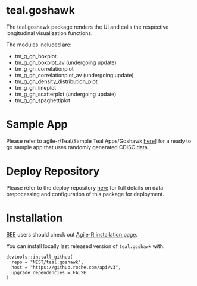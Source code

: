 # teal.goshawk
The teal.goshawk package renders the UI and calls the respective longitudinal visualization functions.

The modules included are:

- tm_g_gh_boxplot
- tm_g_gh_boxplot_av (undergoing update)
- tm_g_gh_correlationplot
- tm_g_gh_correlationplot_av (undergoing update)
- tm_g_gh_density_distribution_plot
- tm_g_gh_lineplot
- tm_g_gh_scatterplot (undergoing update)
- tm_g_gh_spaghettiplot

# Sample App
Please refer to agile-r/Teal/Sample Teal Apps/Goshawk [here](https://pages.github.roche.com/NEST/docs/hugo/NEST/agile-R/master/teal/sample_apps/sample-app-goshawk)] for a ready to go sample app that uses randomly generated CDISC data.
# Deploy Repository
Please refer to the deploy repository [here](https://github.roche.com/STATSSPA/statsspa_384) for full details on data prepocessing and configuration of this package for deployment.

# Installation

[BEE](https://r.roche.com/) users should check out [Agile-R installation page](https://pages.github.roche.com/NEST/docs/hugo/NEST/agile-R/master/quick_start/install-nest-environment/).

You can install locally last released version of `teal.goshawk` with:
```
devtools::install_github(
  repo = "NEST/teal.goshawk",
  host = "https://github.roche.com/api/v3",
  upgrade_dependencies = FALSE
)
```
